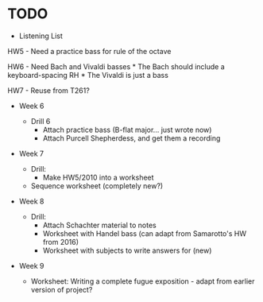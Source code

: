 # TODO

* Listening List

HW5 - Need a practice bass for rule of the octave

HW6 - Need Bach and Vivaldi basses
    * The Bach should include a keyboard-spacing RH 
    * The Vivaldi is just a bass

HW7 - Reuse from T261?

* Week 6
  * Drill 6
    * Attach practice bass (B-flat major... just wrote now)
    * Attach Purcell Shepherdess, and get them a recording

* Week 7
  * Drill:
    * Make HW5/2010 into a worksheet
  * Sequence worksheet (completely new?)

* Week 8 
  * Drill:
    * Attach Schachter material to notes
    * Worksheet with Handel bass (can adapt from Samarotto's HW from 2016)
    * Worksheet with subjects to write answers for (new)

* Week 9
  * Worksheet: Writing a complete fugue exposition - adapt from earlier version of project?

